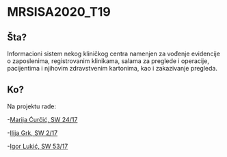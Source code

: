 # MRSISA2020_T19

## Šta?
Informacioni sistem nekog kliničkog centra namenjen za vođenje evidencije
o zaposlenima, registrovanim klinikama, salama za preglede i operacije,
pacijentima i njihovim zdravstvenim kartonima, kao i zakazivanje pregleda.

## Ko?
Na projektu rade:

-[Marija Ćurčić, SW 24/17](https://github.com/marijacurcic7)

-[Ilija Grk, SW 2/17](https://github.com/GDBxNS)

-[Igor Lukić, SW 53/17](https://github.com/cigor99)

